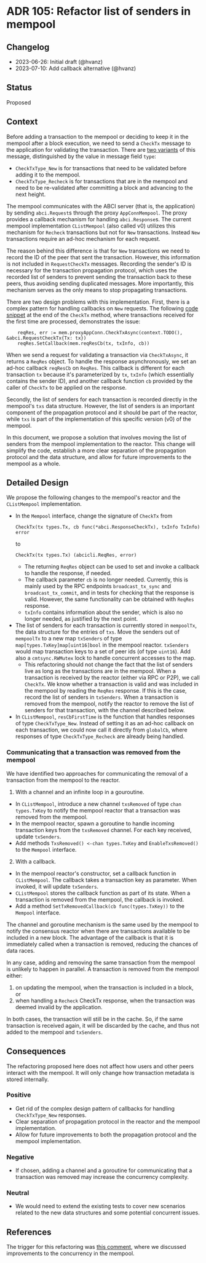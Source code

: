 # ADR 105: Refactor list of senders in mempool

## Changelog

- 2023-06-26: Initial draft (@hvanz)
- 2023-07-10: Add callback alternative (@hvanz)

## Status

Proposed

## Context

Before adding a transaction to the mempool or deciding to keep it in the mempool after a block execution, we need to send a `CheckTx` message
to the application for validating the transaction. There are [two variants][CheckTxType] of
this message, distinguished by the value in message field `type`:
- `CheckTxType_New` is for transactions that need to be validated before adding
it to the mempool.
- `CheckTxType_Recheck` is for transactions that are in the mempool and need to
be re-validated after committing a block and advancing to the next height.

The mempool communicates with the ABCI server (that is, the application) by
sending `abci.Request`s through the proxy `AppConnMempool`. The proxy provides a
callback mechanism for handling `abci.Response`s. The current mempool
implementation `CListMempool` (also called v0) utilizes this mechanism for
`Recheck` transactions but not for `New` transactions. Instead `New`
transactions require an ad-hoc mechanism for each request. 

The reason behind this difference is that for `New` transactions we need to
record the ID of the peer that sent the transaction. However, this information
is not included in `RequestCheckTx` messages. Recording the sender's ID is
necessary for the transaction propagation protocol, which uses the recorded list
of senders to prevent sending the transaction back to these peers, thus avoiding
sending duplicated messages. More importantly, this mechanism serves as the only means
to stop propagating transactions.

There are two design problems with this implementation. First, there is a
complex pattern for handling callbacks on `New` requests. The following [code
snippet][CheckTxAsync] at the end of the `CheckTx` method, where transactions
received for the first time are processed, demonstrates the issue:
```golang
	reqRes, err := mem.proxyAppConn.CheckTxAsync(context.TODO(), &abci.RequestCheckTx{Tx: tx})
	reqRes.SetCallback(mem.reqResCb(tx, txInfo, cb))
```
When we send a request for validating a transaction via `CheckTxAsync`, it
returns a `ReqRes` object. To handle the response asynchronously, we set an
ad-hoc callback `reqResCb` on `ReqRes`. This callback is different for each
transaction `tx` because it's parameterized by `tx`, `txInfo` (which essentially
contains the sender ID), and another callback function `cb` provided by the
caller of `CheckTx` to be applied on the response.

Secondly, the list of senders for each transaction is recorded directly in the
mempool's `txs` data structure. However, the list of senders is an important
component of the propagation protocol and it should be part of the reactor,
while `txs` is part of the implementation of this specific version (v0) of the
mempool.

In this document, we propose a solution that involves moving the list of senders
from the mempool implementation to the reactor. This change will simplify the
code, establish a more clear separation of the propagation protocol and the data
structure, and allow for future improvements to the mempool as a whole.

## Detailed Design
 
We propose the following changes to the mempool's reactor and the `CListMempool`
implementation.

- In the `Mempool` interface, change the signature of `CheckTx` from
    ``` golang
    CheckTx(tx types.Tx, cb func(*abci.ResponseCheckTx), txInfo TxInfo) error
    ```
    to
    ``` golang
    CheckTx(tx types.Tx) (abcicli.ReqRes, error)
    ```
  - The returning `ReqRes` object can be used to set and invoke a callback to
    handle the response, if needed.
  - The callback parameter `cb` is no longer needed. Currently, this is mainly
    used by the RPC endpoints `broadcast_tx_sync` and `broadcast_tx_commit`, and
    in tests for checking that the response is valid. However, the same
    functionality can be obtained with `ReqRes` response.
  - `txInfo` contains information about the sender, which is also no longer
    needed, as justified by the next point.
- The list of senders for each transaction is currently stored in `mempoolTx`,
  the data structure for the entries of `txs`. Move the senders out of
  `mempoolTx` to a new map `txSenders` of type `map[types.TxKey]map[uint16]bool`
  in the mempool reactor. `txSenders` would map transaction keys to a set of
  peer ids (of type `uint16`). Add also a `cmtsync.RWMutex` lock to handle
  concurrent accesses to the map.
  - This refactoring should not change the fact that the list of senders live as
    long as the transactions are in the mempool. When a transaction is received
    by the reactor (either via RPC or P2P), we call `CheckTx`. We know whether a
    transaction is valid and was included in the mempool by reading the `ReqRes`
    response. If this is the case, record the list of senders in `txSenders`.
    When a transaction is removed from the mempool, notify the reactor to remove
    the list of senders for that transaction, with the channel described below.
- In `CListMempool`, `resCbFirstTime` is the function that handles responses of
  type `CheckTxType_New`. Instead of setting it as an ad-hoc callback on each
  transaction, we could now call it directly from `globalCb`, where responses of
  type `CheckTxType_Recheck` are already being handled.

### Communicating that a transaction was removed from the mempool

We have identified two approaches for communicating the removal of a transaction
from the mempool to the reactor.

1. With a channel and an infinite loop in a gouroutine.
- In `CListMempool`, introduce a new channel `txsRemoved` of type `chan
  types.TxKey` to notify the mempool reactor that a transaction was removed from
  the mempool.
- In the mempool reactor, spawn a goroutine to handle incoming transaction keys
  from the `txsRemoved` channel. For each key received, update `txSenders`.
- Add methods `TxsRemoved() <-chan types.TxKey` and `EnableTxsRemoved()` to the
  `Mempool` interface.
2. With a callback.
- In the mempool reactor's constructor, set a callback function in `CListMempool`.
  The callback takes a transaction key as parameter. When invoked, it will
  update `txSenders`. 
- `CListMempool` stores the callback function as part of its state. When a
  transaction is removed from the mempool, the callback is invoked.
- Add a method `SetTxRemovedCallback(cb func(types.TxKey))` to the `Mempool`
  interface.

The channel and goroutine mechanism is the same used by the mempool to notify
the consensus reactor when there are transactions available to be included in a
new block. The advantage of the callback is that it is immediately called when a
transaction is removed, reducing the chances of data races. 

In any case, adding and removing the same transaction from the mempool is
unlikely to happen in parallel. A transaction is removed from the mempool
either:
1. on updating the mempool, when the transaction is included in a block, or 
2. when handling a `Recheck` CheckTx response, when the transaction was deemed
   invalid by the application.

In both cases, the transaction will still be in the cache. So, if the same
transaction is received again, it will be discarded by the cache, and thus not
added to the mempool and `txSenders`.

## Consequences

The refactoring proposed here does not affect how users and other peers
interact with the mempool. It will only change how transaction metadata is
stored internally.

### Positive

- Get rid of the complex design pattern of callbacks for handling
  `CheckTxType_New` responses.
- Clear separation of propagation protocol in the reactor and the mempool
  implementation.
- Allow for future improvements to both the propagation protocol and the mempool
  implementation.

### Negative

- If chosen, adding a channel and a goroutine for communicating that a
  transaction was removed may increase the concurrency complexity. 

### Neutral

- We would need to extend the existing tests to cover new scenarios related to
  the new data structures and some potential concurrent issues.

## References

The trigger for this refactoring was [this comment][comment], where we discussed
improvements to the concurrency in the mempool.


[CheckTxType]: https://github.com/cometbft/cometbft/blob/main/proto/tendermint/abci/types.proto#L94-L97
[CheckTxAsync]: https://github.com/cometbft/cometbft/blob/406f8175e352faee381f100ff17fd5c82888646a/mempool/clist_mempool.go#L269-L273
[comment]: https://github.com/cometbft/cometbft/pull/895#issuecomment-1584948704
